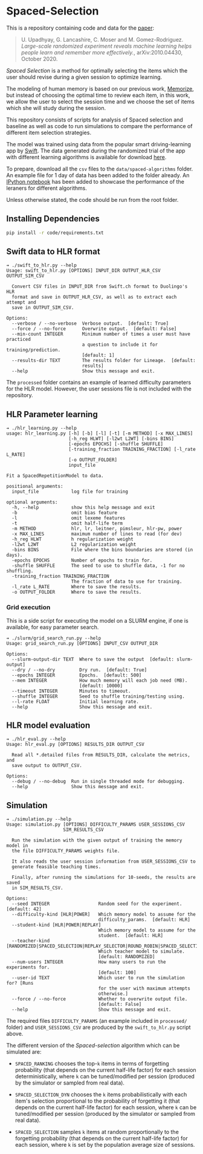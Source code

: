 # Spaced-Selection 

This is a repository containing code and data for the [paper](https://arxiv.org/abs/2010.04430): 

> U. Upadhyay, G. Lancashire, C. Moser and M. Gomez-Rodriguez. _Large-scale randomized experiment reveals machine learning helps people learn and remember more effectively._, arXiv:2010.04430, October 2020.

_Spaced Selection_ is a method for optimally selecting the items which the user should revise during a given session to optimize learning.

The modeling of human memory is based on our previous work, [Memorize](https://github.com/Networks-Learning/memorize), but instead of choosing the optimal time to review each item, in this work, we allow the user to select the session time and we choose the set of items which she will study during the session.

This repository consists of scripts for analysis of Spaced selection and baseline as well as code to run simulations to compare the performance of different item selection strategies.

The model was trained using data from the popular smart driving-learning app by [Swift](https://www.swift.ch/). The data generated during the randomized trial of the app with different learning algorithms is available for download [here](https://www.google.com/url?q=https://owncloud.mpi-sws.org/index.php/s/Pgn3Q9N592Z8MgZ&sa=D&source=hangouts&ust=1619105903052000&usg=AFQjCNEzKdG-8rL8eVnbQV7yl0ZXgVxetQ).

To prepare, download all the `csv` files to the `data/spaced-algorithms` folder. An example file for 1 day of data has been added to the folder already. An [IPython notebook](notebooks/Plots.ipynb) has been added to showcase the performance of the leraners for different algorithms.

Unless otherwise stated, the code should be run from the root folder.

## Installing Dependencies

```bash
pip install -r code/requirements.txt
```

## Swift data to HLR format

```
➔ ./swift_to_hlr.py --help
Usage: swift_to_hlr.py [OPTIONS] INPUT_DIR OUTPUT_HLR_CSV OUTPUT_SIM_CSV

  Convert CSV files in INPUT_DIR from Swift.ch format to Duolingo's HLR
  format and save in OUTPUT_HLR_CSV, as well as to extract each attempt and
  save in OUTPUT_SIM_CSV.

Options:
  --verbose / --no-verbose  Verbose output.  [default: True]
  --force / --no-force      Overwrite output.  [default: False]
  --min-count INTEGER       Minimum number of times a user must have practiced
                            a question to include it for training/prediction.
                            [default: 1]
  --results-dir TEXT        The results folder for Lineage.  [default:
                            results]
  --help                    Show this message and exit.
```

The `processed` folder contains an example of learned difficulty parameters for
the HLR model. However, the user sessions file is not included with the
repository.


## HLR Parameter learning

```
➔ ./hlr_learning.py --help
usage: hlr_learning.py [-h] [-b] [-l] [-t] [-m METHOD] [-x MAX_LINES]
                       [-h_reg HLWT] [-l2wt L2WT] [-bins BINS]
                       [-epochs EPOCHS] [-shuffle SHUFFLE]
                       [-training_fraction TRAINING_FRACTION] [-l_rate L_RATE]
                       [-o OUTPUT_FOLDER]
                       input_file

Fit a SpacedRepetitionModel to data.

positional arguments:
  input_file            log file for training

optional arguments:
  -h, --help            show this help message and exit
  -b                    omit bias feature
  -l                    omit lexeme features
  -t                    omit half-life term
  -m METHOD             hlr, lr, leitner, pimsleur, hlr-pw, power
  -x MAX_LINES          maximum number of lines to read (for dev)
  -h_reg HLWT           h regularization weight
  -l2wt L2WT            L2 regularization weight
  -bins BINS            File where the bins boundaries are stored (in days).
  -epochs EPOCHS        Number of epochs to train for.
  -shuffle SHUFFLE      The seed to use to shuffle data, -1 for no shuffling.
  -training_fraction TRAINING_FRACTION
                        The fraction of data to use for training.
  -l_rate L_RATE        Where to save the results.
  -o OUTPUT_FOLDER      Where to save the results.
```

### Grid execution

This is a side script for executing the model on a SLURM engine, if one is available, for easy parameter search.

```
➔ ./slurm/grid_search_run.py --help
Usage: grid_search_run.py [OPTIONS] INPUT_CSV OUTPUT_DIR

Options:
  --slurm-output-dir TEXT  Where to save the output  [default: slurm-output]
  --dry / --no-dry         Dry run.  [default: True]
  --epochs INTEGER         Epochs.  [default: 500]
  --mem INTEGER            How much memory will each job need (MB).  
                           [default: 10000]
  --timeout INTEGER        Minutes to timeout.
  --shuffle INTEGER        Seed to shuffle training/testing using.
  --l-rate FLOAT           Initial learning rate.
  --help                   Show this message and exit.
```

## HLR model evaluation

```
➔ ./hlr_eval.py --help
Usage: hlr_eval.py [OPTIONS] RESULTS_DIR OUTPUT_CSV

  Read all *.detailed files from RESULTS_DIR, calculate the metrics, and
  save output to OUTPUT_CSV.

Options:
  --debug / --no-debug  Run in single threaded mode for debugging.
  --help                Show this message and exit.
```

## Simulation

```
➔ ./simulation.py --help
Usage: simulation.py [OPTIONS] DIFFICULTY_PARAMS USER_SESSIONS_CSV
                     SIM_RESULTS_CSV

  Run the simulation with the given output of training the memory model in
  the file DIFFICULTY_PARAMS weights file.

  It also reads the user session information from USER_SESSIONS_CSV to
  generate feasible teaching times.

  Finally, after running the simulations for 10-seeds, the results are saved
  in SIM_RESULTS_CSV.

Options:
  --seed INTEGER                  Random seed for the experiment.  [default: 42]
  --difficulty-kind [HLR|POWER]   Which memory model to assume for the
                                  difficulty_params.  [default: HLR]
  --student-kind [HLR|POWER|REPLAY]
                                  Which memory model to assume for the
                                  student.  [default: HLR]
  --teacher-kind [RANDOMIZED|SPACED_SELECTION|REPLAY_SELECTOR|ROUND_ROBIN|SPACED_SELECTION_DYN|SPACED_RANKING]
                                  Which teacher model to simulate.  
                                  [default: RANDOMIZED]
  --num-users INTEGER             How many users to run the experiments for.
                                  [default: 100]
  --user-id TEXT                  Which user to run the simulation for? [Runs
                                  for the user with maximum attempts
                                  otherwise.]
  --force / --no-force            Whether to overwrite output file.  
                                  [default: False]
  --help                          Show this message and exit.
```

The required files `DIFFICULTY_PARAMS` (an example included in `processed/`
folder) and `USER_SESSIONS_CSV` are produced by the `swift_to_hlr.py` script above.

The different version of the _Spaced-selection_ algorithm which can be
simulated are:

 - `SPACED_RANKING` chooses the top-`k` items in terms of forgetting probability (that depends on the current half-life factor) for each session deterministically, where `k` can be tuned/modified per session (produced by the simulator or sampled from real data).

 - `SPACED_SELECTION_DYN` chooses the `k` items probabilistically with each item's selection proportional to the probability of forgetting it (that depends on the current half-life factor) for each session, where `k` can be tuned/modified per session  (produced by the simulator or sampled from real data).

- `SPACED_SELECTION` samples `k` items at random proportionally to the forgetting probability (that depends on the current half-life factor) for each session, where `k` is set by the population average size of sessions.
